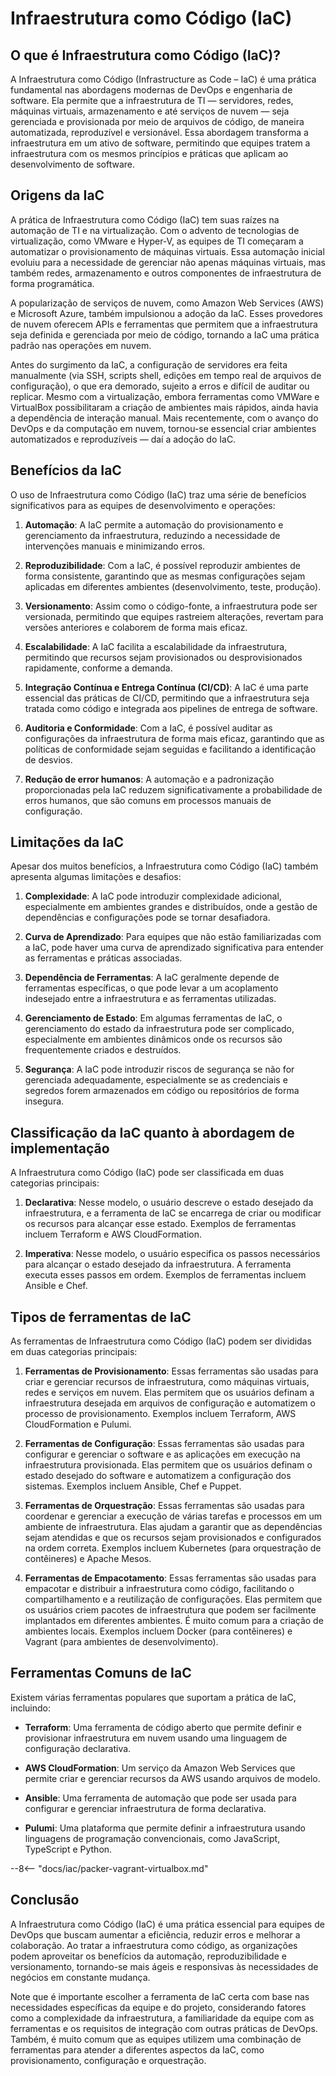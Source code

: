 # Infraestrutura como Código (IaC)

## O que é Infraestrutura como Código (IaC)?

A Infraestrutura como Código (Infrastructure as Code – IaC) é uma prática fundamental nas abordagens modernas de DevOps e engenharia de software. Ela permite que a infraestrutura de TI — servidores, redes, máquinas virtuais, armazenamento e até serviços de nuvem — seja gerenciada e provisionada por meio de arquivos de código, de maneira automatizada, reproduzível e versionável. Essa abordagem transforma a infraestrutura em um ativo de software, permitindo que equipes tratem a infraestrutura com os mesmos princípios e práticas que aplicam ao desenvolvimento de software.

## Origens da IaC

A prática de Infraestrutura como Código (IaC) tem suas raízes na automação de TI e na virtualização. Com o advento de tecnologias de virtualização, como VMware e Hyper-V, as equipes de TI começaram a automatizar o provisionamento de máquinas virtuais. Essa automação inicial evoluiu para a necessidade de gerenciar não apenas máquinas virtuais, mas também redes, armazenamento e outros componentes de infraestrutura de forma programática.

A popularização de serviços de nuvem, como Amazon Web Services (AWS) e Microsoft Azure, também impulsionou a adoção da IaC. Esses provedores de nuvem oferecem APIs e ferramentas que permitem que a infraestrutura seja definida e gerenciada por meio de código, tornando a IaC uma prática padrão nas operações em nuvem.

Antes do surgimento da IaC, a configuração de servidores era feita manualmente (via SSH, scripts shell, edições em tempo real de arquivos de configuração), o que era demorado, sujeito a erros e difícil de auditar ou replicar. Mesmo com a virtualização, embora ferramentas como VMWare e VirtualBox possibilitaram a criação de ambientes mais rápidos, ainda havia a dependência de interação manual. Mais recentemente, com o avanço do DevOps e da computação em nuvem, tornou-se essencial criar ambientes automatizados e reproduzíveis — daí a adoção do IaC.

## Benefícios da IaC

O uso de Infraestrutura como Código (IaC) traz uma série de benefícios significativos para as equipes de desenvolvimento e operações:

1. **Automação**: A IaC permite a automação do provisionamento e gerenciamento da infraestrutura, reduzindo a necessidade de intervenções manuais e minimizando erros.

2. **Reproduzibilidade**: Com a IaC, é possível reproduzir ambientes de forma consistente, garantindo que as mesmas configurações sejam aplicadas em diferentes ambientes (desenvolvimento, teste, produção).

3. **Versionamento**: Assim como o código-fonte, a infraestrutura pode ser versionada, permitindo que equipes rastreiem alterações, revertam para versões anteriores e colaborem de forma mais eficaz.

4. **Escalabilidade**: A IaC facilita a escalabilidade da infraestrutura, permitindo que recursos sejam provisionados ou desprovisionados rapidamente, conforme a demanda.

5. **Integração Contínua e Entrega Contínua (CI/CD)**: A IaC é uma parte essencial das práticas de CI/CD, permitindo que a infraestrutura seja tratada como código e integrada aos pipelines de entrega de software.

6. **Auditoria e Conformidade**: Com a IaC, é possível auditar as configurações da infraestrutura de forma mais eficaz, garantindo que as políticas de conformidade sejam seguidas e facilitando a identificação de desvios.

7. **Redução de error humanos**: A automação e a padronização proporcionadas pela IaC reduzem significativamente a probabilidade de erros humanos, que são comuns em processos manuais de configuração.

## Limitações da IaC

Apesar dos muitos benefícios, a Infraestrutura como Código (IaC) também apresenta algumas limitações e desafios:

1. **Complexidade**: A IaC pode introduzir complexidade adicional, especialmente em ambientes grandes e distribuídos, onde a gestão de dependências e configurações pode se tornar desafiadora.

2. **Curva de Aprendizado**: Para equipes que não estão familiarizadas com a IaC, pode haver uma curva de aprendizado significativa para entender as ferramentas e práticas associadas.

3. **Dependência de Ferramentas**: A IaC geralmente depende de ferramentas específicas, o que pode levar a um acoplamento indesejado entre a infraestrutura e as ferramentas utilizadas.

4. **Gerenciamento de Estado**: Em algumas ferramentas de IaC, o gerenciamento do estado da infraestrutura pode ser complicado, especialmente em ambientes dinâmicos onde os recursos são frequentemente criados e destruídos.

5. **Segurança**: A IaC pode introduzir riscos de segurança se não for gerenciada adequadamente, especialmente se as credenciais e segredos forem armazenados em código ou repositórios de forma insegura.

## Classificação da IaC quanto à abordagem de implementação

A Infraestrutura como Código (IaC) pode ser classificada em duas categorias principais:

1. **Declarativa**: Nesse modelo, o usuário descreve o estado desejado da infraestrutura, e a ferramenta de IaC se encarrega de criar ou modificar os recursos para alcançar esse estado. Exemplos de ferramentas incluem Terraform e AWS CloudFormation.

2. **Imperativa**: Nesse modelo, o usuário especifica os passos necessários para alcançar o estado desejado da infraestrutura. A ferramenta executa esses passos em ordem. Exemplos de ferramentas incluem Ansible e Chef.

## Tipos de ferramentas de IaC

As ferramentas de Infraestrutura como Código (IaC) podem ser divididas em duas categorias principais:

1. **Ferramentas de Provisionamento**: Essas ferramentas são usadas para criar e gerenciar recursos de infraestrutura, como máquinas virtuais, redes e serviços em nuvem. Elas permitem que os usuários definam a infraestrutura desejada em arquivos de configuração e automatizem o processo de provisionamento. Exemplos incluem Terraform, AWS CloudFormation e Pulumi.

2. **Ferramentas de Configuração**: Essas ferramentas são usadas para configurar e gerenciar o software e as aplicações em execução na infraestrutura provisionada. Elas permitem que os usuários definam o estado desejado do software e automatizem a configuração dos sistemas. Exemplos incluem Ansible, Chef e Puppet.

3. **Ferramentas de Orquestração**: Essas ferramentas são usadas para coordenar e gerenciar a execução de várias tarefas e processos em um ambiente de infraestrutura. Elas ajudam a garantir que as dependências sejam atendidas e que os recursos sejam provisionados e configurados na ordem correta. Exemplos incluem Kubernetes (para orquestração de contêineres) e Apache Mesos.

4. **Ferramentas de Empacotamento**: Essas ferramentas são usadas para empacotar e distribuir a infraestrutura como código, facilitando o compartilhamento e a reutilização de configurações. Elas permitem que os usuários criem pacotes de infraestrutura que podem ser facilmente implantados em diferentes ambientes. É muito comum para a criação de ambientes locais. Exemplos incluem Docker (para contêineres) e Vagrant (para ambientes de desenvolvimento).

## Ferramentas Comuns de IaC

Existem várias ferramentas populares que suportam a prática de IaC, incluindo:

- **Terraform**: Uma ferramenta de código aberto que permite definir e provisionar infraestrutura em nuvem usando uma linguagem de configuração declarativa.

- **AWS CloudFormation**: Um serviço da Amazon Web Services que permite criar e gerenciar recursos da AWS usando arquivos de modelo.

- **Ansible**: Uma ferramenta de automação que pode ser usada para configurar e gerenciar infraestrutura de forma declarativa.

- **Pulumi**: Uma plataforma que permite definir a infraestrutura usando linguagens de programação convencionais, como JavaScript, TypeScript e Python.

--8<-- "docs/iac/packer-vagrant-virtualbox.md"

## Conclusão

A Infraestrutura como Código (IaC) é uma prática essencial para equipes de DevOps que buscam aumentar a eficiência, reduzir erros e melhorar a colaboração. Ao tratar a infraestrutura como código, as organizações podem aproveitar os benefícios da automação, reproduzibilidade e versionamento, tornando-se mais ágeis e responsivas às necessidades de negócios em constante mudança.

Note que é importante escolher a ferramenta de IaC certa com base nas necessidades específicas da equipe e do projeto, considerando fatores como a complexidade da infraestrutura, a familiaridade da equipe com as ferramentas e os requisitos de integração com outras práticas de DevOps. Também, é muito comum que as equipes utilizem uma combinação de ferramentas para atender a diferentes aspectos da IaC, como provisionamento, configuração e orquestração.
